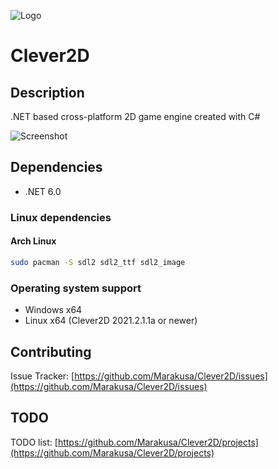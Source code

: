 ![Logo](https://user-images.githubusercontent.com/29477753/135967266-31c62993-e746-48b0-81e1-7eb5269522ae.png)


# Clever2D

## Description
.NET based cross-platform 2D game engine created with C#

![Screenshot](https://user-images.githubusercontent.com/29477753/137013583-5dd04ada-8fda-463b-af88-977c1e2a170c.png)

## Dependencies
- .NET 6.0
### Linux dependencies
#### Arch Linux
```bash
sudo pacman -S sdl2 sdl2_ttf sdl2_image
```

### Operating system support
- Windows x64
- Linux x64 (Clever2D 2021.2.1.1a or newer)

## Contributing
Issue Tracker: [https://github.com/Marakusa/Clever2D/issues](https://github.com/Marakusa/Clever2D/issues)

## TODO
TODO list: [https://github.com/Marakusa/Clever2D/projects](https://github.com/Marakusa/Clever2D/projects)
